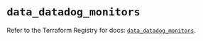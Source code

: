 # `data_datadog_monitors`

Refer to the Terraform Registry for docs: [`data_datadog_monitors`](https://registry.terraform.io/providers/datadog/datadog/3.49.0/docs/data-sources/monitors).
